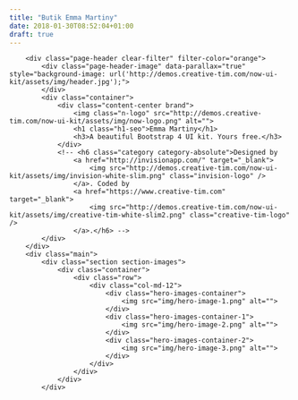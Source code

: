 ```yaml
---
title: "Butik Emma Martiny"
date: 2018-01-30T08:52:04+01:00
draft: true
---
```


        <div class="page-header clear-filter" filter-color="orange">
            <div class="page-header-image" data-parallax="true" style="background-image: url('http://demos.creative-tim.com/now-ui-kit/assets/img/header.jpg');">
            </div>
            <div class="container">
                <div class="content-center brand">
                    <img class="n-logo" src="http://demos.creative-tim.com/now-ui-kit/assets/img/now-logo.png" alt="">
                    <h1 class="h1-seo">Emma Martiny</h1>
                    <h3>A beautiful Bootstrap 4 UI kit. Yours free.</h3>
                </div>
                <!-- <h6 class="category category-absolute">Designed by
                    <a href="http://invisionapp.com/" target="_blank">
                        <img src="http://demos.creative-tim.com/now-ui-kit/assets/img/invision-white-slim.png" class="invision-logo" />
                    </a>. Coded by
                    <a href="https://www.creative-tim.com" target="_blank">
                        <img src="http://demos.creative-tim.com/now-ui-kit/assets/img/creative-tim-white-slim2.png" class="creative-tim-logo" />
                    </a>.</h6> -->
            </div>
        </div>
        <div class="main">
            <div class="section section-images">
                <div class="container">
                    <div class="row">
                        <div class="col-md-12">
                            <div class="hero-images-container">
                                <img src="img/hero-image-1.png" alt="">
                            </div>
                            <div class="hero-images-container-1">
                                <img src="img/hero-image-2.png" alt="">
                            </div>
                            <div class="hero-images-container-2">
                                <img src="img/hero-image-3.png" alt="">
                            </div>
                        </div>
                    </div>
                </div>
            </div>
            
           